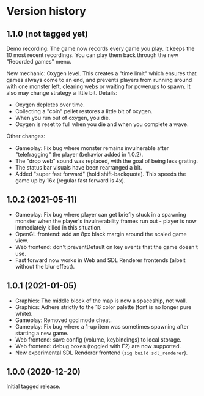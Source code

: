 # Version history

## 1.1.0 (not tagged yet)

Demo recording: The game now records every game you play. It keeps the 10
most recent recordings. You can play them back through the new "Recorded
games" menu.

New mechanic: Oxygen level. This creates a "time limit" which ensures that
games always come to an end, and prevents players from running around with
one monster left, clearing webs or waiting for powerups to spawn. It also
may change strategy a little bit. Details:

* Oxygen depletes over time.
* Collecting a "coin" pellet restores a little bit of oxygen.
* When you run out of oxygen, you die.
* Oxygen is reset to full when you die and when you complete a wave.

Other changes:

* Gameplay: Fix bug where monster remains invulnerable after "telefragging"
  the player (behavior added in 1.0.2).
* The "drop web" sound was replaced, with the goal of being less grating.
* The status bar visuals have been rearranged a bit.
* Added "super fast forward" (hold shift-backquote). This speeds the game up
  by 16x (regular fast forward is 4x).

## 1.0.2 (2021-05-11)

* Gameplay: Fix bug where player can get briefly stuck in a spawning monster
  when the player's invulnerability frames run out - player is now
  immediately killed in this situation.
* OpenGL frontend: add an 8px black margin around the scaled game view.
* Web frontend: don't preventDefault on key events that the game doesn't use.
* Fast forward now works in Web and SDL Renderer frontends (albeit without
  the blur effect).

## 1.0.1 (2021-01-05)

* Graphics: The middle block of the map is now a spaceship, not wall.
* Graphics: Adhere strictly to the 16 color palette (font is no longer pure
  white).
* Gameplay: Removed god mode cheat.
* Gameplay: Fix bug where a 1-up item was sometimes spawning after starting a
  new game.
* Web frontend: save config (volume, keybindings) to local storage.
* Web frontend: debug boxes (toggled with F2) are now supported.
* New experimental SDL Renderer frontend (`zig build sdl_renderer`).

## 1.0.0 (2020-12-20)

Initial tagged release.
